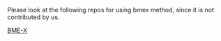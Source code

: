 Please look at the following repos for using bmex method, since it is not contributed by us.

[BME-X](https://github.com/DBC-Lab/Brain_MRI_Enhancement)
